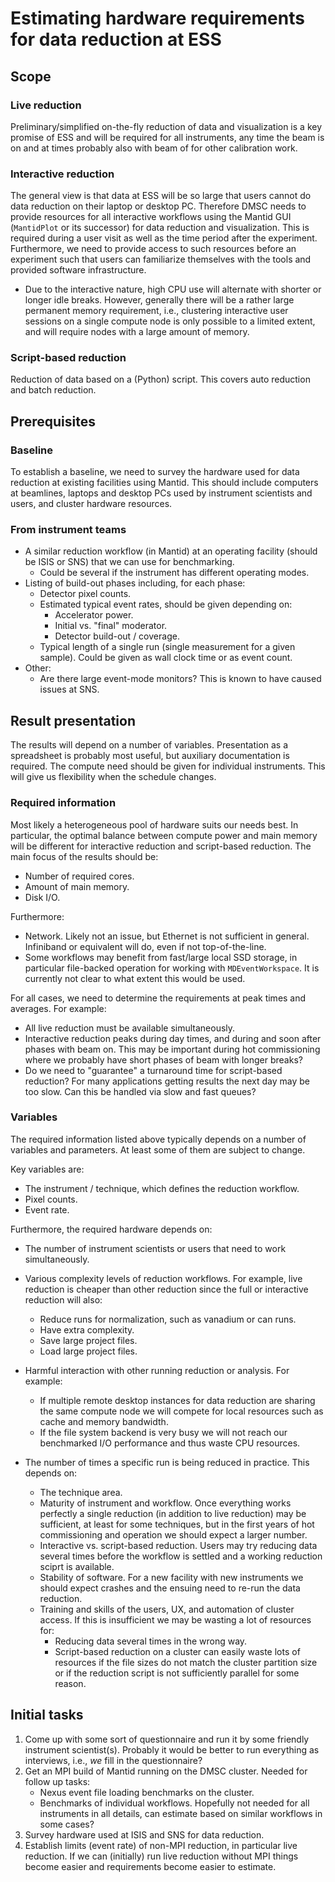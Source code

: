# Estimating hardware requirements for data reduction at ESS

## Scope

### Live reduction

Preliminary/simplified on-the-fly reduction of data and visualization is a key promise of ESS and will be required for all instruments, any time the beam is on and at times probably also with beam of for other calibration work.

### Interactive reduction

The general view is that data at ESS will be so large that users cannot do data reduction on their laptop or desktop PC.
Therefore DMSC needs to provide resources for all interactive workflows using the Mantid GUI (`MantidPlot` or its successor) for data reduction and visualization.
This is required during a user visit as well as the time period after the experiment.
Furthermore, we need to provide access to such resources before an experiment such that users can familiarize themselves with the tools and provided software infrastructure.

- Due to the interactive nature, high CPU use will alternate with shorter or longer idle breaks.
  However, generally there will be a rather large permanent memory requirement, i.e., clustering interactive user sessions on a single compute node is only possible to a limited extent, and will require nodes with a large amount of memory.

### Script-based reduction

Reduction of data based on a (Python) script.
This covers auto reduction and batch reduction.

## Prerequisites

### Baseline

To establish a baseline, we need to survey the hardware used for data reduction at existing facilities using Mantid.
This should include computers at beamlines, laptops and desktop PCs used by instrument scientists and users, and cluster hardware resources.

### From instrument teams

- A similar reduction workflow (in Mantid) at an operating facility (should be ISIS or SNS) that we can use for benchmarking.
  - Could be several if the instrument has different operating modes.
- Listing of build-out phases including, for each phase:
  - Detector pixel counts.
  - Estimated typical event rates, should be given depending on:
    - Accelerator power.
    - Initial vs. "final" moderator.
    - Detector build-out / coverage.
  - Typical length of a single run (single measurement for a given sample).
    Could be given as wall clock time or as event count.
- Other:
  - Are there large event-mode monitors?
    This is known to have caused issues at SNS.

## Result presentation

The results will depend on a number of variables.
Presentation as a spreadsheet is probably most useful, but auxiliary documentation is required.
The compute need should be given for individual instruments.
This will give us flexibility when the schedule changes.

### Required information

Most likely a heterogeneous pool of hardware suits our needs best.
In particular, the optimal balance between compute power and main memory will be different for interactive reduction and script-based reduction.
The main focus of the results should be:

- Number of required cores.
- Amount of main memory.
- Disk I/O.

Furthermore:

- Network.
  Likely not an issue, but  Ethernet is not sufficient in general.
  Infiniband or equivalent will do, even if not top-of-the-line.
- Some workflows may benefit from fast/large local SSD storage, in particular file-backed operation for working with `MDEventWorkspace`.
  It is currently not clear to what extent this would be used.

For all cases, we need to determine the requirements at peak times and averages.
For example:

- All live reduction must be available simultaneously.
- Interactive reduction peaks during day times, and during and soon after phases with beam on.
  This may be important during hot commissioning where we probably have short phases of beam with longer breaks?
- Do we need to "guarantee" a turnaround time for script-based reduction?
  For many applications getting results the next day may be too slow.
  Can this be handled via slow and fast queues?

### Variables

The required information listed above typically depends on a number of variables and parameters.
At least some of them are subject to change.

Key variables are:

- The instrument / technique, which defines the reduction workflow.
- Pixel counts.
- Event rate.

Furthermore, the required hardware depends on:

- The number of instrument scientists or users that need to work simultaneously.
- Various complexity levels of reduction workflows.
  For example, live reduction is cheaper than other reduction since the full or interactive reduction will also:

  - Reduce runs for normalization, such as vanadium or can runs.
  - Have extra complexity.
  - Save large project files.
  - Load large project files.
- Harmful interaction with other running reduction or analysis.
  For example:

  - If multiple remote desktop instances for data reduction are sharing the same compute node we will compete for local resources such as cache and memory bandwidth.
  - If the file system backend is very busy we will not reach our benchmarked I/O performance and thus waste CPU resources.

- The number of times a specific run is being reduced in practice.
  This depends on:
  - The technique area.
  - Maturity of instrument and workflow.
    Once everything works perfectly a single reduction (in addition to live reduction) may be sufficient, at least for some techniques, but in the first years of hot commissioning and operation we should expect a larger number.
  - Interactive vs. script-based reduction.
    Users may try reducing data several times before the workflow is settled and a working reduction sciprt is available.
  - Stability of software.
    For a new facility with new instruments we should expect crashes and the ensuing need to re-run the data reduction.
  - Training and skills of the users, UX, and automation of cluster access.
    If this is insufficient we may be wasting a lot of resources for:
    - Reducing data several times in the wrong way.
    - Script-based reduction on a cluster can easily waste lots of resources if the file sizes do not match the cluster partition size or if the reduction script is not sufficiently parallel for some reason.

## Initial tasks

1. Come up with some sort of questionnaire and run it by some friendly instrument scientist(s).
   Probably it would be better to run everything as interviews, i.e., *we* fill in the questionnaire?
2. Get an MPI build of Mantid running on the DMSC cluster.
   Needed for follow up tasks:
   - Nexus event file loading benchmarks on the cluster.
   - Benchmarks of individual workflows.
     Hopefully not needed for all instruments in all details, can estimate based on similar workflows in some cases?
3. Survey hardware used at ISIS and SNS for data reduction.
4. Establish limits (event rate) of non-MPI reduction, in particular live reduction.
   If we can (initially) run live reduction without MPI things become easier and requirements become easier to estimate.
